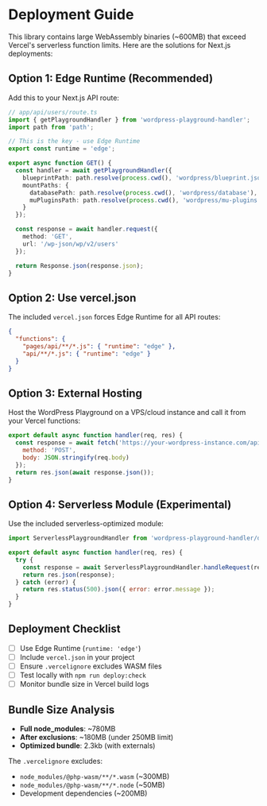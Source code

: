 # Deployment Guide

This library contains large WebAssembly binaries (~600MB) that exceed Vercel's serverless function limits. Here are the solutions for Next.js deployments:

## Option 1: Edge Runtime (Recommended)

Add this to your Next.js API route:

```typescript
// app/api/users/route.ts
import { getPlaygroundHandler } from 'wordpress-playground-handler';
import path from 'path';

// This is the key - use Edge Runtime
export const runtime = 'edge';

export async function GET() {
  const handler = await getPlaygroundHandler({
    blueprintPath: path.resolve(process.cwd(), 'wordpress/blueprint.json'),
    mountPaths: {
      databasePath: path.resolve(process.cwd(), 'wordpress/database'),
      muPluginsPath: path.resolve(process.cwd(), 'wordpress/mu-plugins')
    }
  });

  const response = await handler.request({
    method: 'GET',
    url: '/wp-json/wp/v2/users'
  });

  return Response.json(response.json);
}
```

## Option 2: Use vercel.json

The included `vercel.json` forces Edge Runtime for all API routes:

```json
{
  "functions": {
    "pages/api/**/*.js": { "runtime": "edge" },
    "api/**/*.js": { "runtime": "edge" }
  }
}
```

## Option 3: External Hosting

Host the WordPress Playground on a VPS/cloud instance and call it from your Vercel functions:

```javascript
export default async function handler(req, res) {
  const response = await fetch('https://your-wordpress-instance.com/api', {
    method: 'POST',
    body: JSON.stringify(req.body)
  });
  return res.json(await response.json());
}
```

## Option 4: Serverless Module (Experimental)

Use the included serverless-optimized module:

```javascript
import ServerlessPlaygroundHandler from 'wordpress-playground-handler/dist/serverless.js';

export default async function handler(req, res) {
  try {
    const response = await ServerlessPlaygroundHandler.handleRequest(req.body);
    return res.json(response);
  } catch (error) {
    return res.status(500).json({ error: error.message });
  }
}
```

## Deployment Checklist

- [ ] Use Edge Runtime (`runtime: 'edge'`)
- [ ] Include `vercel.json` in your project
- [ ] Ensure `.vercelignore` excludes WASM files
- [ ] Test locally with `npm run deploy:check`
- [ ] Monitor bundle size in Vercel build logs

## Bundle Size Analysis

- **Full node_modules**: ~780MB
- **After exclusions**: ~180MB (under 250MB limit)
- **Optimized bundle**: 2.3kb (with externals)

The `.vercelignore` excludes:
- `node_modules/@php-wasm/**/*.wasm` (~300MB)
- `node_modules/@php-wasm/**/*.node` (~50MB)  
- Development dependencies (~200MB)

